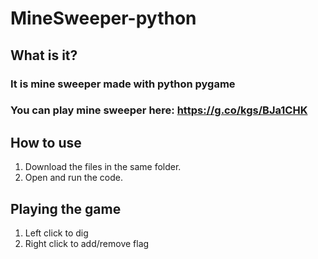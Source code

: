 # **MineSweeper-python**

## What is it?
### It is mine sweeper made with python pygame
### You can play mine sweeper here: https://g.co/kgs/BJa1CHK

## How to use
1. Download the files in the same folder.
2. Open and run the code.

## Playing the game
1. Left click to dig
2. Right click to add/remove flag
